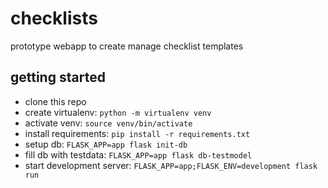 # checklists
prototype webapp to create manage checklist templates

## getting started
* clone this repo
* create virtualenv: `python -m virtualenv venv`
* activate venv: `source venv/bin/activate`
* install requirements: `pip install -r requirements.txt`
* setup db: `FLASK_APP=app flask init-db`
* fill db with testdata: `FLASK_APP=app flask db-testmodel`
* start development server: `FLASK_APP=app;FLASK_ENV=development flask run`
